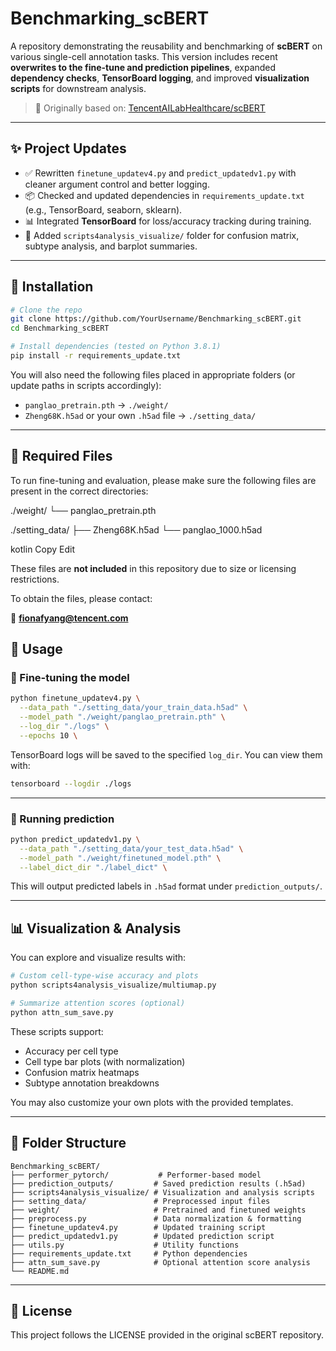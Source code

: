 # Benchmarking_scBERT

A repository demonstrating the reusability and benchmarking of **scBERT** on various single-cell annotation tasks. This version includes recent **overwrites to the fine-tune and prediction pipelines**, expanded **dependency checks**, **TensorBoard logging**, and improved **visualization scripts** for downstream analysis.

> 🔬 Originally based on: [TencentAILabHealthcare/scBERT](https://github.com/TencentAILabHealthcare/scBERT)

---

## ✨ Project Updates

- ✅ Rewritten `finetune_updatev4.py` and `predict_updatedv1.py` with cleaner argument control and better logging.
- 📦 Checked and updated dependencies in `requirements_update.txt` (e.g., TensorBoard, seaborn, sklearn).
- 📊 Integrated **TensorBoard** for loss/accuracy tracking during training.
- 🎨 Added `scripts4analysis_visualize/` folder for confusion matrix, subtype analysis, and barplot summaries.

---

## 🔧 Installation

```bash
# Clone the repo
git clone https://github.com/YourUsername/Benchmarking_scBERT.git
cd Benchmarking_scBERT

# Install dependencies (tested on Python 3.8.1)
pip install -r requirements_update.txt
```

You will also need the following files placed in appropriate folders (or update paths in scripts accordingly):
- `panglao_pretrain.pth` → `./weight/`
- `Zheng68K.h5ad` or your own `.h5ad` file → `./setting_data/`

---
## 📁 Required Files

To run fine-tuning and evaluation, please make sure the following files are present in the correct directories:

./weight/
└── panglao_pretrain.pth

./setting_data/
├── Zheng68K.h5ad
└── panglao_1000.h5ad

kotlin
Copy
Edit

These files are **not included** in this repository due to size or licensing restrictions.

To obtain the files, please contact:

📧 **fionafyang@tencent.com**


## 🚀 Usage

### 🔹 Fine-tuning the model

```bash
python finetune_updatev4.py \
  --data_path "./setting_data/your_train_data.h5ad" \
  --model_path "./weight/panglao_pretrain.pth" \
  --log_dir "./logs" \
  --epochs 10 \
```

TensorBoard logs will be saved to the specified `log_dir`. You can view them with:
```bash
tensorboard --logdir ./logs
```

---

### 🔹 Running prediction

```bash
python predict_updatedv1.py \
  --data_path "./setting_data/your_test_data.h5ad" \
  --model_path "./weight/finetuned_model.pth" \
  --label_dict_dir "./label_dict" \
```

This will output predicted labels in `.h5ad` format under `prediction_outputs/`.

---

## 📊 Visualization & Analysis

You can explore and visualize results with:

```bash
# Custom cell-type-wise accuracy and plots
python scripts4analysis_visualize/multiumap.py

# Summarize attention scores (optional)
python attn_sum_save.py
```

These scripts support:
- Accuracy per cell type
- Cell type bar plots (with normalization)
- Confusion matrix heatmaps
- Subtype annotation breakdowns

You may also customize your own plots with the provided templates.

---

## 📁 Folder Structure

```
Benchmarking_scBERT/
├── performer_pytorch/           # Performer-based model
├── prediction_outputs/         # Saved prediction results (.h5ad)
├── scripts4analysis_visualize/ # Visualization and analysis scripts
├── setting_data/               # Preprocessed input files
├── weight/                     # Pretrained and finetuned weights
├── preprocess.py               # Data normalization & formatting
├── finetune_updatev4.py        # Updated training script
├── predict_updatedv1.py        # Updated prediction script
├── utils.py                    # Utility functions
├── requirements_update.txt     # Python dependencies
├── attn_sum_save.py            # Optional attention score analysis
└── README.md
```

---

## 📜 License

This project follows the LICENSE provided in the original scBERT repository.
